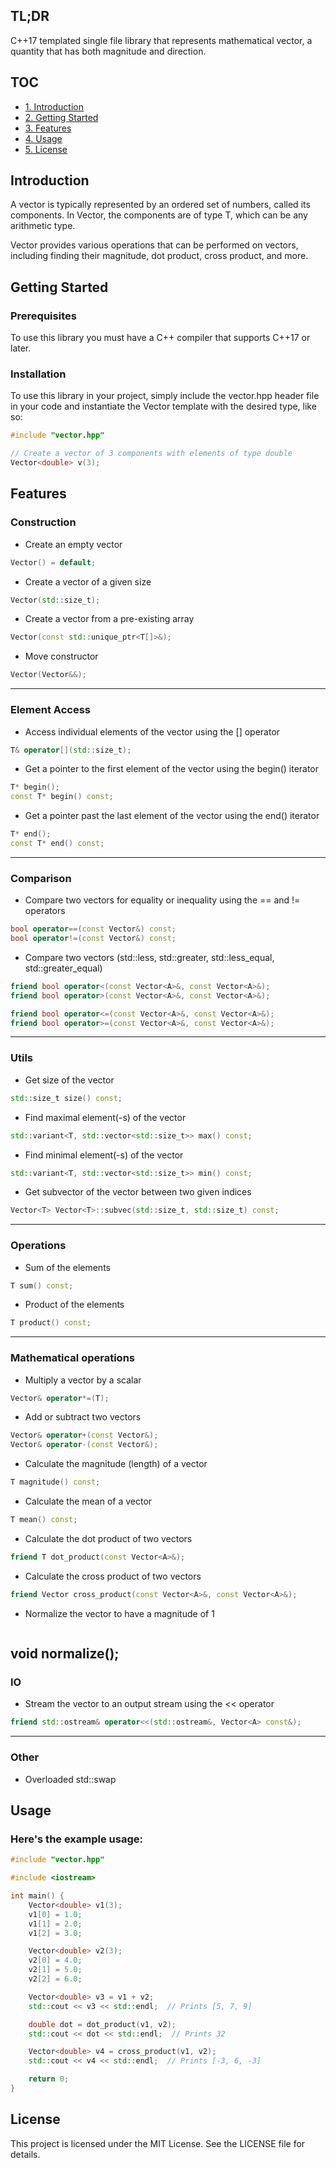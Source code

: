 ## TL;DR
C++17 templated single file library that represents mathematical vector, a quantity that has both magnitude and direction.




## TOC
- [1. Introduction](#introduction)
- [2. Getting Started](#installation)
- [3. Features](#features)
- [4. Usage](#usage)
- [5. License](#license)






## Introduction
A vector is typically represented by an ordered set of numbers, called its components. In Vector, the components are of type T, which can be any arithmetic type.

Vector provides various operations that can be performed on vectors, including finding their magnitude, dot product, cross product, and more.





## Getting Started

### Prerequisites
To use this library you must have a C++ compiler that supports C++17 or later.

### Installation
To use this library in your project, simply include the vector.hpp header file in your code and instantiate the Vector template with the desired type, like so:
```cpp
#include "vector.hpp"

// Create a vector of 3 components with elements of type double
Vector<double> v(3);
```






## Features

### Construction
- Create an empty vector
```cpp
Vector() = default;
```

- Create a vector of a given size
```cpp
Vector(std::size_t);
```

- Create a vector from a pre-existing array
```cpp
Vector(const std::unique_ptr<T[]>&);
```

- Move constructor
```cpp
Vector(Vector&&);
```

---

### Element Access
- Access individual elements of the vector using the [] operator
```cpp
T& operator[](std::size_t);
```

- Get a pointer to the first element of the vector using the begin() iterator
```cpp
T* begin();
const T* begin() const;
```

- Get a pointer past the last element of the vector using the end() iterator
```cpp
T* end();
const T* end() const;
```

---

### Comparison
- Compare two vectors for equality or inequality using the == and != operators
```cpp
bool operator==(const Vector&) const;
bool operator!=(const Vector&) const;
```

- Compare two vectors (std::less, std::greater, std::less_equal, std::greater_equal)
```cpp
friend bool operator<(const Vector<A>&, const Vector<A>&);
friend bool operator>(const Vector<A>&, const Vector<A>&);

friend bool operator<=(const Vector<A>&, const Vector<A>&);
friend bool operator>=(const Vector<A>&, const Vector<A>&);
```

---

### Utils
- Get size of the vector
```cpp
std::size_t size() const;
```

- Find maximal element(-s) of the vector
```cpp
std::variant<T, std::vector<std::size_t>> max() const;
```

- Find minimal element(-s) of the vector 
```cpp
std::variant<T, std::vector<std::size_t>> min() const;
```

- Get subvector of the vector between two given indices
```cpp
Vector<T> Vector<T>::subvec(std::size_t, std::size_t) const;
```

---

### Operations
- Sum of the elements
```cpp
T sum() const;
```

- Product of the elements
```cpp
T product() const;
```

---

### Mathematical operations
- Multiply a vector by a scalar
```cpp
Vector& operator*=(T);
```

- Add or subtract two vectors
```cpp
Vector& operator+(const Vector&);
Vector& operator-(const Vector&);
```

- Calculate the magnitude (length) of a vector
```cpp
T magnitude() const;
```

- Calculate the mean of a vector
```cpp
T mean() const;
```

- Calculate the dot product of two vectors
```cpp
friend T dot_product(const Vector<A>&);
```

- Calculate the cross product of two vectors
```cpp
friend Vector cross_product(const Vector<A>&, const Vector<A>&);
```

- Normalize the vector to have a magnitude of 1
```cpp

```
void normalize();
---

### IO
- Stream the vector to an output stream using the << operator
```cpp
friend std::ostream& operator<<(std::ostream&, Vector<A> const&);
```

---
### Other
- Overloaded std::swap





## Usage

### Here's the example usage:
```cpp
#include "vector.hpp"

#include <iostream>

int main() {
    Vector<double> v1(3);
    v1[0] = 1.0;
    v1[1] = 2.0;
    v1[2] = 3.0;

    Vector<double> v2(3);
    v2[0] = 4.0;
    v2[1] = 5.0;
    v2[2] = 6.0;

    Vector<double> v3 = v1 + v2;
    std::cout << v3 << std::endl;  // Prints [5, 7, 9]

    double dot = dot_product(v1, v2);
    std::cout << dot << std::endl;  // Prints 32

    Vector<double> v4 = cross_product(v1, v2);
    std::cout << v4 << std::endl;  // Prints [-3, 6, -3]

    return 0;
}
```






## License
This project is licensed under the MIT License. See the LICENSE file for details.
